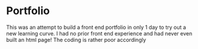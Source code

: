 # Portfolio
This was an attempt to build a front end portfolio in only 1 day to try out a new learning curve. I had no prior front end experience and had never even built an html page! The coding is rather poor accordingly
